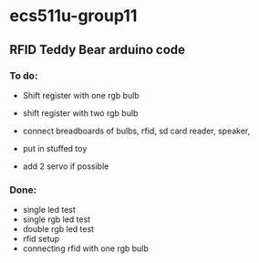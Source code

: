 # ecs511u-group11
## RFID Teddy Bear arduino code
### To do:
- Shift register with one rgb bulb
- shift register with two rgb bulb
- connect breadboards of bulbs, rfid, sd card reader, speaker,
- put in stuffed toy

- add 2 servo if possible

### Done:
- single led test
- single rgb led test
- double rgb led test
- rfid setup
- connecting rfid with one rgb bulb
